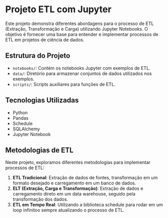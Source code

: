 # Projeto ETL com Jupyter

Este projeto demonstra diferentes abordagens para o processo de ETL (Extração, Transformação e Carga) utilizando Jupyter Notebooks. O objetivo é fornecer uma base para entender e implementar processos de ETL em projetos de ciência de dados.

## Estrutura do Projeto

- `notebooks/`: Contém os notebooks Jupyter com exemplos de ETL.
- `data/`: Diretório para armazenar conjuntos de dados utilizados nos exemplos.
- `scripts/`: Scripts auxiliares para funções de ETL.


## Tecnologias Utilizadas

- Python
- Pandas
- Schedule
- SQLAlchemy
- Jupyter Notebook

## Metodologias de ETL

Neste projeto, exploramos diferentes metodologias para implementar processos de ETL:

1. **ETL Tradicional**: Extração de dados de fontes, transformação em um formato desejado e carregamento em um banco de dados.
2. **ELT (Extração, Carga e Transformação)**: Extração de dados e carregamento direto em um data warehouse, seguido pela transformação dos dados.
3. **ETL em Tempo Real**: Utilizando a biblioteca schedule para rodar em um loop infinitoo sempre atualizando o processo de ETL.


